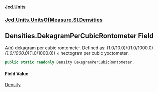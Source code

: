 #### [Jcd.Units](index.md 'index')
### [Jcd.Units.UnitsOfMeasure.SI](Jcd.Units.UnitsOfMeasure.SI.md 'Jcd.Units.UnitsOfMeasure.SI').[Densities](Densities.md 'Jcd.Units.UnitsOfMeasure.SI.Densities')

## Densities.DekagramPerCubicRontometer Field

A(n) dekagram per cubic rontometer. Defined as: (1.0/10.0)/((1.0/1000.0)*(1.0/1000.0)*(1.0/1000.0)) × hectogram per cubic yoctometer.

```csharp
public static readonly Density DekagramPerCubicRontometer;
```

#### Field Value
[Density](Density.md 'Jcd.Units.UnitTypes.Density')